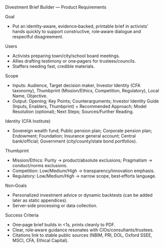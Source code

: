 Divestment Brief Builder — Product Requirements

Goal
- Put an identity‑aware, evidence‑backed, printable brief in activists’ hands quickly to support constructive, role‑aware dialogue and respectful disagreement.

Users
- Activists preparing town/city/school board meetings.
- Allies drafting testimony or one‑pagers for trustees/councils.
- Staffers needing fast, credible materials.

Scope
- Inputs: Audience, Target decision maker, Investor Identity (CFA taxonomy), Thumbprint (Mission/Ethics, Competition, Regulatory), Local Name, Objective.
- Output: Opening; Key Points; Counterarguments; Investor Identity Guide (Inputs, Enablers, Thumbprint) + Recommended Approach; Model Resolution (optional); Next Steps; Sources/Further Reading.

Identity (CFA Institute)
- Sovereign wealth fund; Public pension plan; Corporate pension plan; Endowment; Foundation; Insurance general account; Central bank/official; Government (city/county/state bond portfolios).

Thumbprint
- Mission/Ethics: Purity → product/absolute exclusions; Pragmatism → conduct/norms exclusions.
- Competition: Low/Medium/High → transparency/innovation emphasis.
- Regulatory: Low/Medium/High → narrow scope, best‑efforts language.

Non‑Goals
- Personalized investment advice or dynamic backtests (can be added later as static appendices).
- Server‑side processing or data collection.

Success Criteria
- One‑page brief builds in <1s, prints cleanly to PDF.
- Clear, role‑aware guidance resonates with CIOs/consultants/trustees.
- Citations link to stable public sources (NBIM, PRI, DOL, Oxford SSEE, MSCI, CFA, Ethical Capital).
